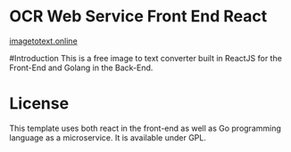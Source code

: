 # OCR Web Service Front End React

[imagetotext.online](imagetotext.online)

#Introduction
This is a free image to text converter built in ReactJS for the Front-End and Golang in the Back-End.

# License

This template uses both react in the front-end as well as Go programming language as a microservice.
It is available under GPL.
